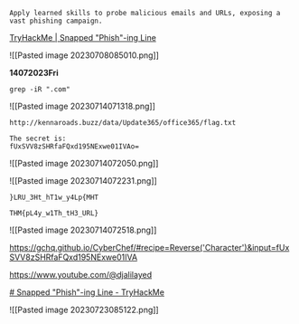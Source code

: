 ```
Apply learned skills to probe malicious emails and URLs, exposing a vast phishing campaign.
```

[TryHackMe | Snapped &#34;Phish&#34;-ing Line](https://tryhackme.com/room/snappedphishingline)

![[Pasted image 20230708085010.png]]

**14072023Fri**

```
grep -iR ".com"
```

![[Pasted image 20230714071318.png]]

```
http://kennaroads.buzz/data/Update365/office365/flag.txt
```

```
The secret is:
fUxSVV8zSHRfaFQxd195NExwe01IVAo=
```

![[Pasted image 20230714072050.png]]

![[Pasted image 20230714072231.png]]

```
}LRU_3Ht_hT1w_y4Lp{MHT
```

```
THM{pL4y_w1Th_tH3_URL}
```

![[Pasted image 20230714072518.png]]

https://gchq.github.io/CyberChef/#recipe=Reverse('Character')&input=fUxSVV8zSHRfaFQxd195NExwe01IVA

https://www.youtube.com/@djalilayed

[# Snapped "Phish"-ing Line - TryHackMe](https://youtu.be/ZOTw6dv4T9w)

![[Pasted image 20230723085122.png]]